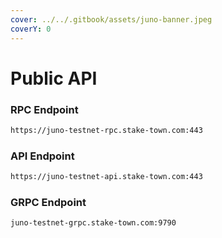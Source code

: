 ```yaml
---
cover: ../../.gitbook/assets/juno-banner.jpeg
coverY: 0
---
```


# Public API

### **RPC Endpoint**

```bash
https://juno-testnet-rpc.stake-town.com:443
```

### **API Endpoint**

```bash
https://juno-testnet-api.stake-town.com:443
```

### **GRPC Endpoint**

```bash
juno-testnet-grpc.stake-town.com:9790
```
